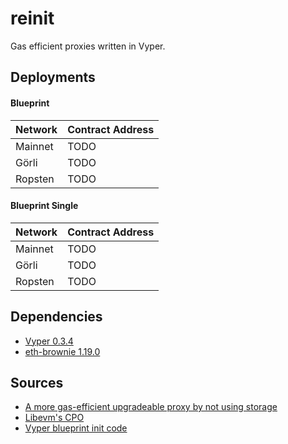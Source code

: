 # reinit

Gas efficient proxies written in Vyper.

## Deployments

#### Blueprint

| Network      | Contract Address |
| ----------- | ----------- |
| Mainnet      | TODO |
| Görli | TODO |
| Ropsten   | TODO        |

#### Blueprint Single

| Network      | Contract Address |
| ----------- | ----------- |
| Mainnet      | TODO      |
| Görli | TODO |
| Ropsten   | TODO        |

## Dependencies

- [Vyper 0.3.4](https://github.com/vyperlang/vyper)
- [eth-brownie 1.19.0](https://github.com/eth-brownie/brownie)

## Sources

- [A more gas-efficient upgradeable proxy by not using storage](https://forum.openzeppelin.com/t/a-more-gas-efficient-upgradeable-proxy-by-not-using-storage/4111)
- [Libevm's CPO](https://github.com/libevm/cpo)
- [Vyper blueprint init code](https://github.com/vyperlang/vyper/blob/2adc34ffd3bee8b6dee90f552bbd9bb844509e19/tests/base_conftest.py#L130-L160)

